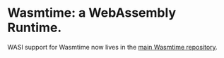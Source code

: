 # Wasmtime: a WebAssembly Runtime.

WASI support for Wasmtime now lives in the [main Wasmtime repository](https://github.com/CraneStation/wasmtime).
